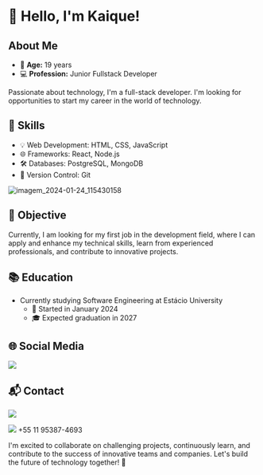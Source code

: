 # 👋 Hello, I'm Kaique!

## About Me
- 🎂 **Age:** 19 years
- 💻 **Profession:** Junior Fullstack Developer
  
Passionate about technology, I'm a full-stack developer. I'm looking for opportunities to start my career in the world of technology.

## 🚀 Skills
- 💡 Web Development: HTML, CSS, JavaScript
- 🌐 Frameworks: React, Node.js
- 🛠️ Databases: PostgreSQL, MongoDB
- 🔄 Version Control: Git

![imagem_2024-01-24_115430158](https://github.com/kbruneto/kbruneto/assets/157076147/fc944226-ca1f-4664-b2f0-16c81540ba9b)

## 💼 Objective
Currently, I am looking for my first job in the development field, where I can apply and enhance my technical skills, learn from experienced professionals, and contribute to innovative projects.

## 📚 Education
- Currently studying Software Engineering at Estácio University
  - 📅 Started in January 2024
  - 🎓 Expected graduation in 2027

## 🌐 Social Media
<a href="https://www.linkedin.com/in/kaique-roberto-bruneto-duarte-5b54ab23b/"><img src="https://img.shields.io/badge/LinkedIn-0077B5?style=for-the-badge&logo=linkedin&logoColor=white"><a/>

## 📬 Contact
<a mailto="hizztxt@gmail.com"><img src="https://img.shields.io/badge/Gmail-D14836?style=for-the-badge&logo=gmail&logoColor=white"><a/>

<a src="https://api.whatsapp.com/send/?phone=11953874693&text&type=phone_number&app_absent=0"><img src="https://img.shields.io/badge/WhatsApp-25D366?style=for-the-badge&logo=whatsapp&logoColor=white"> +55 11 95387-4693

I'm excited to collaborate on challenging projects, continuously learn, and contribute to the success of innovative teams and companies. Let's build the future of technology together! 🚀
